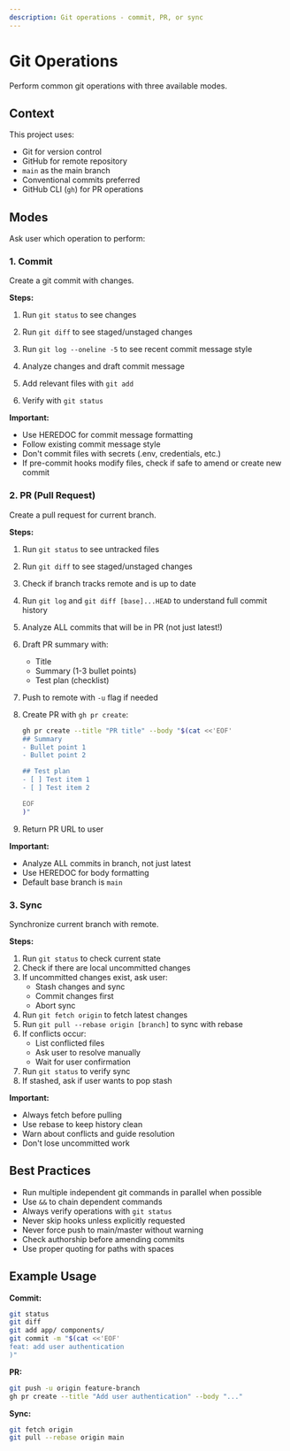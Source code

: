 ```yaml
---
description: Git operations - commit, PR, or sync
---
```


# Git Operations

Perform common git operations with three available modes.

## Context

This project uses:

- Git for version control
- GitHub for remote repository
- `main` as the main branch
- Conventional commits preferred
- GitHub CLI (`gh`) for PR operations

## Modes

Ask user which operation to perform:

### 1. Commit

Create a git commit with changes.

**Steps:**

1. Run `git status` to see changes
2. Run `git diff` to see staged/unstaged changes
3. Run `git log --oneline -5` to see recent commit message style
4. Analyze changes and draft commit message
5. Add relevant files with `git add`

6. Verify with `git status`

**Important:**

- Use HEREDOC for commit message formatting
- Follow existing commit message style
- Don't commit files with secrets (.env, credentials, etc.)
- If pre-commit hooks modify files, check if safe to amend or create new commit

### 2. PR (Pull Request)

Create a pull request for current branch.

**Steps:**

1. Run `git status` to see untracked files
2. Run `git diff` to see staged/unstaged changes
3. Check if branch tracks remote and is up to date
4. Run `git log` and `git diff [base]...HEAD` to understand full commit history
5. Analyze ALL commits that will be in PR (not just latest!)
6. Draft PR summary with:
   - Title
   - Summary (1-3 bullet points)
   - Test plan (checklist)
7. Push to remote with `-u` flag if needed
8. Create PR with `gh pr create`:

   ```bash
   gh pr create --title "PR title" --body "$(cat <<'EOF'
   ## Summary
   - Bullet point 1
   - Bullet point 2

   ## Test plan
   - [ ] Test item 1
   - [ ] Test item 2

   EOF
   )"
   ```

9. Return PR URL to user

**Important:**

- Analyze ALL commits in branch, not just latest
- Use HEREDOC for body formatting
- Default base branch is `main`

### 3. Sync

Synchronize current branch with remote.

**Steps:**

1. Run `git status` to check current state
2. Check if there are local uncommitted changes
3. If uncommitted changes exist, ask user:
   - Stash changes and sync
   - Commit changes first
   - Abort sync
4. Run `git fetch origin` to fetch latest changes
5. Run `git pull --rebase origin [branch]` to sync with rebase
6. If conflicts occur:
   - List conflicted files
   - Ask user to resolve manually
   - Wait for user confirmation
7. Run `git status` to verify sync
8. If stashed, ask if user wants to pop stash

**Important:**

- Always fetch before pulling
- Use rebase to keep history clean
- Warn about conflicts and guide resolution
- Don't lose uncommitted work

## Best Practices

- Run multiple independent git commands in parallel when possible
- Use `&&` to chain dependent commands
- Always verify operations with `git status`
- Never skip hooks unless explicitly requested
- Never force push to main/master without warning
- Check authorship before amending commits
- Use proper quoting for paths with spaces

## Example Usage

**Commit:**

```bash
git status
git diff
git add app/ components/
git commit -m "$(cat <<'EOF'
feat: add user authentication
)"
```

**PR:**

```bash
git push -u origin feature-branch
gh pr create --title "Add user authentication" --body "..."
```

**Sync:**

```bash
git fetch origin
git pull --rebase origin main
```
